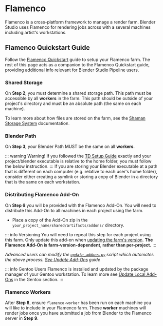 # Flamenco
Flamenco is a cross-platform framework to manage a render farm. Blender Studio uses Flamenco for rendering jobs across with a several machines including artist's workstations.

## Flamenco Quickstart Guide
Follow the [Flamenco Quickstart](https://flamenco.blender.org/usage/quickstart/) guide to setup your Flamenco farm. The rest of this page acts as a companion to the Flamenco Quickstart guide, providing additional info relevant for Blender Studio Pipeline users. 

### Shared Storage 
On **Step 2**, you must determine a shared storage path. This path must be accessible by all **workers** in the farm. This path should be outside of your project's directory and must be an absolute path (the same on each machine). 

To learn more about how files are stored on the farm, see the [Shaman Storage System](https://flamenco.blender.org/usage/shared-storage/shaman/) documentation.

### Blender Path
On **Step 3**, your Blender Path MUST be the same on all **workers**. 

::: warning  Warning!
If you followed the [TD Setup Guide](blender_setup) exactly and your project/blender executable is relative to the home folder, you must follow the below instruction.
:::
If you are storing your Blender executable at a path that is different on each computer (e.g. relative to each user's home folder), consider either creating a symlink or storing a copy of Blender in a directory that is the same on each workstation.  

### Distributing Flamenco Add-On
On **Step 6** you will be provided with the Flamenco Add-On. You will need to distribute this Add-On to all machines in each project using the farm.

- Place a copy of the Add-On zip in the `your_project_name/shared/artifacts/addons/` directory. 

::: info  Versioning
You will need to repeat this step for each project using this farm. Only update this add-on when [updating the farm's version](https://flamenco.blender.org/usage/upgrading/). **The Flamenco Add-On is farm-version-dependent, rather than per-project.**
:::

*Advanced users can modify the [`update_addons.py`](https://projects.blender.org/studio/blender-studio-pipeline/src/branch/main/scripts/project-tools/update_addons.py) script which automates the above process. [See Update Add-Ons](addon_setup#modify-update-add-ons-script) guide* 

::: info Gentoo Users
Flamenco is installed and updated by the package manager of your Gentoo workstation. To learn more see [Update Local Add-Ons](/gentoo/td/maintaince#update-local-add-ons) in the Gentoo section.
:::
### Flamenco Workers
After **Step 8**, ensure `flamenco-worker` has been run on each machine you will like to include in your Flamenco farm. These **worker** machines will render jobs once you have submitted a job from Blender to the Flamenco server in **Step 9**.
<!--
This is included because running Flamenco Worker is not mentioned in the quickstart guide, at the time of writing. 
-->